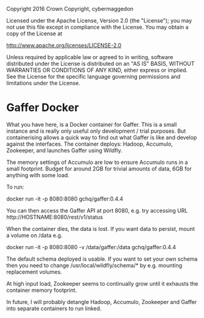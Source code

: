 Copyright 2016 Crown Copyright, cybermaggedon

Licensed under the Apache License, Version 2.0 (the "License");
you may not use this file except in compliance with the License.
You may obtain a copy of the License at

  http://www.apache.org/licenses/LICENSE-2.0

Unless required by applicable law or agreed to in writing, software
distributed under the License is distributed on an "AS IS" BASIS,
WITHOUT WARRANTIES OR CONDITIONS OF ANY KIND, either express or implied.
See the License for the specific language governing permissions and
limitations under the License.


# Gaffer Docker

What you have here, is a Docker container for Gaffer.  This is a small
instance and is really only useful only development / trial
purposes.  But containerising allows a quick way to find out what Gaffer is
like and develop against the interfaces.  The container deploys: Hadoop,
Accumulo, Zookeeper, and launches Gaffer using Wildfly.

The memory settings of Accumulo are low to ensure Accumulo runs in a
small footprint.  Budget for around 2GB for trivial amounts of data, 6GB
for anything with some load.

To run:

  docker run -it -p 8080:8080 gchq/gaffer:0.4.4

You can then access the Gaffer API at port 8080, e.g. try accessing URL
http://HOSTNAME:8080/rest/v1/status

When the container dies, the data is lost.  If you want data to persist,
mount a volume on /data e.g.

  docker run -it -p 8080:8080 -v /data/gaffer:/data gchq/gaffer:0.4.4

The default schema deployed is usable.  If you want to set your own schema
then you need to change /usr/local/wildfly/schema/* by e.g. mounting
replacement volumes.

At high input load, Zookeeper seems to continually grow until it exhausts the
container memory footprint.

In future, I will probably detangle Hadoop, Accumulo, Zookeeper and Gaffer
into separate containers to run linked.

